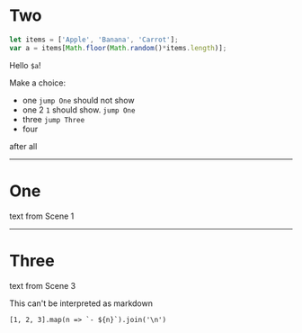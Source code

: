 
# Two

```js
let items = ['Apple', 'Banana', 'Carrot'];
var a = items[Math.floor(Math.random()*items.length)];
```

Hello `$a`!

Make a choice:

- one `jump One` should not show
- one 2 `1` should show. `jump One`
- three `jump Three`
- four

after all

---

# One

text from Scene 1

---

# Three

text from Scene 3

This can't be interpreted as markdown

```
[1, 2, 3].map(n => `- ${n}`).join('\n')
```
